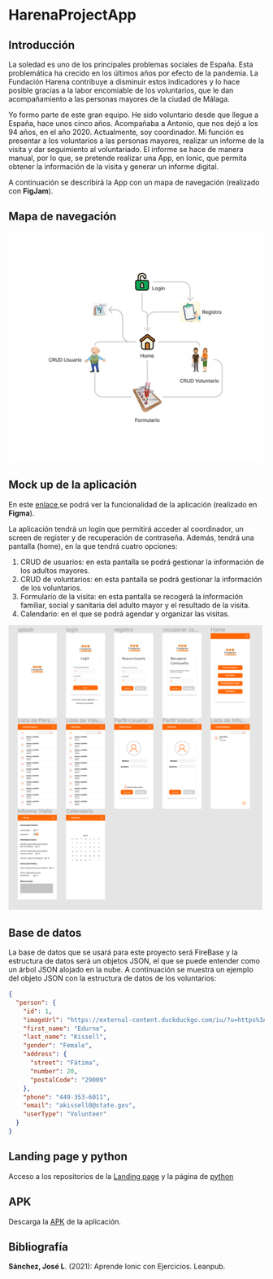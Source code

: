 # HarenaProjectApp

## Introducción

La soledad es uno de los principales problemas sociales de España. Esta problemática ha crecido en los últimos años por efecto de la pandemia. La Fundación Harena contribuye a disminuir estos indicadores y lo hace posible gracias a la labor encomiable de los voluntarios, que le dan acompañamiento a las personas mayores de la ciudad de Málaga.

Yo formo parte de este gran equipo. He sido voluntario desde que llegue a España, hace unos cinco años. Acompañaba a Antonio, que nos dejó a los 94 años, en el año 2020. Actualmente, soy coordinador. Mi función es presentar a los voluntarios a las personas mayores, realizar un informe de la visita y dar seguimiento al voluntariado. El informe se hace de manera manual, por lo que, se pretende realizar una App, en Ionic, que permita obtener la información de la visita y generar un informe digital. 

A continuación se describirá la App con un mapa de navegación (realizado con **FigJam**).

## Mapa de navegación
<img width="500px" src="./src/assets/draftImage/navMapHarenaProjectApp.png">

## Mock up de la aplicación

En este <a href="https://youtu.be/xc6dFl5yUNM" target="_blank"> enlace </a> se podrá ver la funcionalidad de la aplicación (realizado en **Figma**).

La aplicación tendrá un login que permitirá acceder al coordinador, un screen de register y de recuperación de contraseña. Además, tendrá una pantalla (home), en la que tendrá cuatro opciones:
<ol>
  <li>CRUD de usuarios: en esta pantalla se podrá gestionar la información de los adultos mayores. </li>
  <li>CRUD de voluntarios: en esta pantalla se podrá gestionar la información de los voluntarios.</li>
  <li>Formulario de la visita: en esta pantalla se recogerá la información familiar,  social y sanitaria del adulto mayor y el resultado de la visita.</li>
  <li>Calendario: en el que se podrá agendar y organizar las visitas.</li>
</ol>

<img width="500px" src="./src/assets/images/mock.png">

## Base de datos

La base de datos que se usará para este proyecto será FireBase y la estructura de datos será un objetos JSON, el que se puede entender como un árbol JSON alojado en la nube. A continuación se muestra un ejemplo del objeto JSON con la estructura de datos de los voluntarios:

``` json
{
  "person": {
    "id": 1,
    "imageUrl": "https://external-content.duckduckgo.com/iu/?u=https%3A%2F%2Ftse1.mm.bing.net%2Fth%3Fid%3DOIP.oXcTgtM39iB0JTxTCUPekAHaDt%26pid%3DApi&f=1",
    "first_name": "Edurne",
    "last_name": "Kissell",
    "gender": "Female",
    "address": {
      "street": "Fátima",
      "number": 20,
      "postalCode": "29009"
    },
    "phone": "449-353-6011",
    "email": "akissell0@state.gov",
    "userType": "Volunteer"
  }
}
```

## Landing page y python

Acceso a los repositorios de la <a href="https://github.com/AnderDeAbrisqueta/angularHarenaProject">Landing page</a> y la página de <a href="https://github.com/AnderDeAbrisqueta/pytonProject">python</a>

## APK

Descarga la [APK](./app-debug.apk) de la aplicación.

## Bibliografía

**Sánchez, José L**. (2021): Aprende Ionic con Ejercicios. Leanpub.
  

